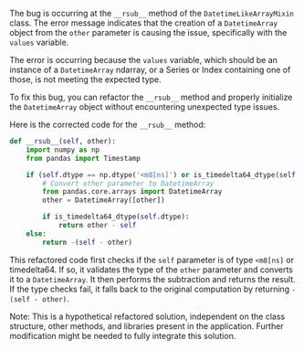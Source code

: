 The bug is occurring at the `__rsub__` method of the `DatetimeLikeArrayMixin` class. The error message indicates that the creation of a `DatetimeArray` object from the `other` parameter is causing the issue, specifically with the `values` variable.

The error is occurring because the `values` variable, which should be an instance of a `DatetimeArray` ndarray, or a Series or Index containing one of those, is not meeting the expected type.

To fix this bug, you can refactor the `__rsub__` method and properly initialize the `DatetimeArray` object without encountering unexpected type issues.

Here is the corrected code for the `__rsub__` method:

```python
def __rsub__(self, other):
    import numpy as np
    from pandas import Timestamp

    if (self.dtype == np.dtype('<m8[ns]') or is_timedelta64_dtype(self.dtype)) and isinstance(other, (Timestamp, np.datetime64)):
        # Convert other parameter to DatetimeArray
        from pandas.core.arrays import DatetimeArray
        other = DatetimeArray([other])

        if is_timedelta64_dtype(self.dtype):
            return other - self
    else:
        return -(self - other)
```

This refactored code first checks if the `self` parameter is of type `<m8[ns]` or timedelta64. If so, it validates the type of the `other` parameter and converts it to a `DatetimeArray`. It then performs the subtraction and returns the result. If the type checks fail, it falls back to the original computation by returning `-(self - other)`.

Note: This is a hypothetical refactored solution, independent on the class structure, other methods, and libraries present in the application. Further modification might be needed to fully integrate this solution.